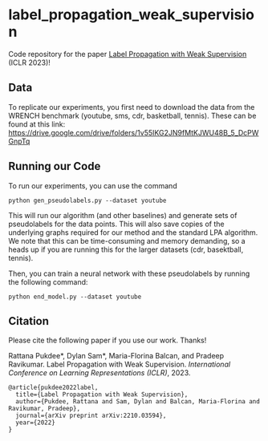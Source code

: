# label_propagation_weak_supervision
Code repository for the paper [Label Propagation with Weak Supervision](https://arxiv.org/abs/2210.03594) (ICLR 2023)!

## Data 

To replicate our experiments, you first need to download the data from the WRENCH benchmark (youtube, sms, cdr, basketball, tennis). These can be found at this link: 
https://drive.google.com/drive/folders/1v55IKG2JN9fMtKJWU48B_5_DcPWGnpTq

## Running our Code

To run our experiments, you can use the command

```
python gen_pseudolabels.py --dataset youtube
```

This will run our algorithm (and other baselines) and generate sets of pseudolabels for the data points. This will also save copies of the underlying graphs required for our method and the standard LPA algorithm. We note that this can be time-consuming and memory demanding, so a heads up if you are running this for the larger datasets (cdr, basektball, tennis). 

Then, you can train a neural network with these pseudolabels by running the following command:

```
python end_model.py --dataset youtube
```

## Citation

Please cite the following paper if you use our work. Thanks!

Rattana Pukdee*, Dylan Sam*, Maria-Florina Balcan, and Pradeep Ravikumar. Label Propagation with Weak Supervision. <em>International Conference on Learning Representations (ICLR)</em>, 2023.

```
@article{pukdee2022label,
  title={Label Propagation with Weak Supervision},
  author={Pukdee, Rattana and Sam, Dylan and Balcan, Maria-Florina and Ravikumar, Pradeep},
  journal={arXiv preprint arXiv:2210.03594},
  year={2022}
}
```
